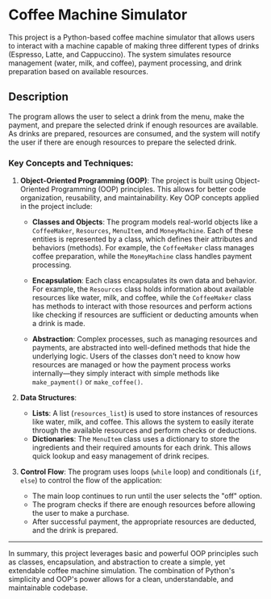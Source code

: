 # Coffee Machine Simulator

This project is a Python-based coffee machine simulator that allows users to interact with a machine capable of making three different types of drinks (Espresso, Latte, and Cappuccino). The system simulates resource management (water, milk, and coffee), payment processing, and drink preparation based on available resources.

## Description

The program allows the user to select a drink from the menu, make the payment, and prepare the selected drink if enough resources are available. As drinks are prepared, resources are consumed, and the system will notify the user if there are enough resources to prepare the selected drink.

### Key Concepts and Techniques:
  
1. **Object-Oriented Programming (OOP)**:
   The project is built using Object-Oriented Programming (OOP) principles. This allows for better code organization, reusability, and maintainability. Key OOP concepts applied in the project include:
   
   - **Classes and Objects**: The program models real-world objects like a `CoffeeMaker`, `Resources`, `MenuItem`, and `MoneyMachine`. Each of these entities is represented by a class, which defines their attributes and behaviors (methods). For example, the `CoffeeMaker` class manages coffee preparation, while the `MoneyMachine` class handles payment processing.
   
   - **Encapsulation**: Each class encapsulates its own data and behavior. For example, the `Resources` class holds information about available resources like water, milk, and coffee, while the `CoffeeMaker` class has methods to interact with those resources and perform actions like checking if resources are sufficient or deducting amounts when a drink is made.
   
   - **Abstraction**: Complex processes, such as managing resources and payments, are abstracted into well-defined methods that hide the underlying logic. Users of the classes don't need to know how resources are managed or how the payment process works internally—they simply interact with simple methods like `make_payment()` or `make_coffee()`.

2. **Data Structures**:
   - **Lists**: A list (`resources_list`) is used to store instances of resources like water, milk, and coffee. This allows the system to easily iterate through the available resources and perform checks or deductions.
   - **Dictionaries**: The `MenuItem` class uses a dictionary to store the ingredients and their required amounts for each drink. This allows quick lookup and easy management of drink recipes.
  
3. **Control Flow**:
   The program uses loops (`while` loop) and conditionals (`if`, `else`) to control the flow of the application:
   - The main loop continues to run until the user selects the "off" option.
   - The program checks if there are enough resources before allowing the user to make a purchase.
   - After successful payment, the appropriate resources are deducted, and the drink is prepared.
---

In summary, this project leverages basic and powerful OOP principles such as classes, encapsulation, and abstraction to create a simple, yet extendable coffee machine simulation. The combination of Python's simplicity and OOP's power allows for a clean, understandable, and maintainable codebase.

